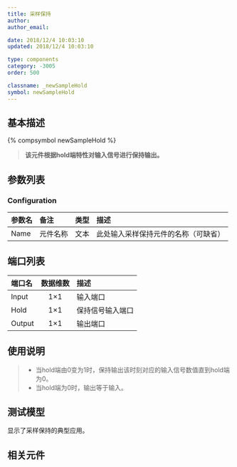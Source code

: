 ```yaml
---
title: 采样保持
author: 
author_email:

date: 2018/12/4 10:03:10
updated: 2018/12/4 10:03:10

type: components
category: -3005
order: 500

classname: _newSampleHold
symbol: newSampleHold
---
```

## 基本描述
{% compsymbol newSampleHold %}

> **该元件根据hold端特性对输入信号进行保持输出。**

## 参数列表
### Configuration
| 参数名 | 备注 | 类型 | 描述 |
| :--- | :--- | :--: | :--- |
| Name | 元件名称 | 文本 | 此处输入采样保持元件的名称（可缺省） |


## 端口列表

| 端口名 | 数据维数 | 描述 |
| :--- | :--:  | :--- |
| Input | 1×1 |输入端口 |                   
| Hold | 1×1 |保持信号输入端口 |                   
| Output | 1×1 |输出端口 |                   

## 使用说明

> + 当hold端由0变为1时，保持输出该时刻对应的输入信号数值直到hold端为0。
> + 当hold端为0时，输出等于输入。

## 测试模型
[<test name>](<test link>)显示了采样保持的典型应用。

## 相关元件


